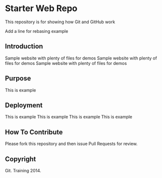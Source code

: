 # Starter Web Repo

This repository is for showing how Git and GitHub work

Add a line for rebasing example

## Introduction

Sample website with plenty of files for demos
Sample website with plenty of files for demos
Sample website with plenty of files for demos

## Purpose

This is example

## Deployment

This is example
This is example
This is example
This is example

## How To Contribute

Please fork this repository and then issue Pull Requests for review.


## Copyright

Git. Training 2014.

